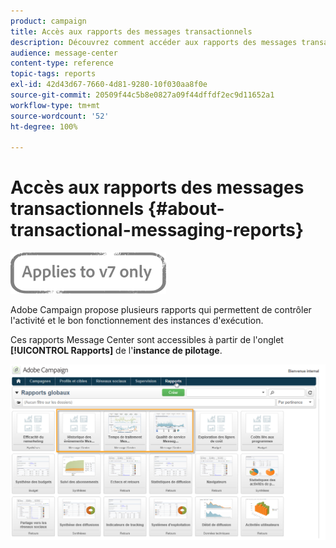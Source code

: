 ```yaml
---
product: campaign
title: Accès aux rapports des messages transactionnels
description: Découvrez comment accéder aux rapports des messages transactionnels Adobe Campaign Classic.
audience: message-center
content-type: reference
topic-tags: reports
exl-id: 42d43d67-7660-4d81-9280-10f030aa8f0e
source-git-commit: 20509f44c5b8e0827a09f44dffdf2ec9d11652a1
workflow-type: tm+mt
source-wordcount: '52'
ht-degree: 100%

---
```


# Accès aux rapports des messages transactionnels {#about-transactional-messaging-reports}

![](../../assets/v7-only.svg)

Adobe Campaign propose plusieurs rapports qui permettent de contrôler l&#39;activité et le bon fonctionnement des instances d&#39;exécution.

Ces rapports Message Center sont accessibles à partir de l&#39;onglet **[!UICONTROL Rapports]** de l&#39;**instance de pilotage**.

![](assets/messagecenter_reporting_002.png)
